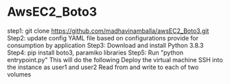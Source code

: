 
# AwsEC2_Boto3
step1: git clone https://github.com/madhavinamballa/awsEC2_Boto3.git
Step2: update config YAML file based on configurations provide for consumption by application
Step3:  Download and install Python 3.8.3
Step4:  pip install boto3, paramiko libraries
Step5:  Run "python entrypoint.py" This will do the following
Deploy the virtual machine
SSH into the instance as user1 and user2
Read from and write to each of two volumes
 



